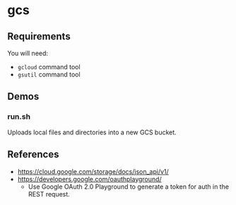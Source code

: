 # gcs

## Requirements

You will need:
* `gcloud` command tool
* `gsutil` command tool

## Demos

### run.sh

Uploads local files and directories into a new GCS bucket.

## References

* https://cloud.google.com/storage/docs/json_api/v1/
* https://developers.google.com/oauthplayground/
  * Use Google OAuth 2.0 Playground to generate a token for auth in the REST request.
